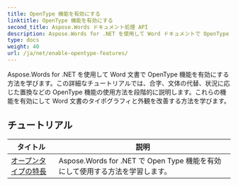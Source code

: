```yaml
---
title: OpenType 機能を有効にする
linktitle: OpenType 機能を有効にする
second_title: Aspose.Words ドキュメント処理 API
description: Aspose.Words for .NET を使用して Word ドキュメントで OpenType 機能を有効にする方法を学びます。このチュートリアルでは、OpenType フォントの高度な機能を有効にする手順を説明します。
type: docs
weight: 40
url: /ja/net/enable-opentype-features/
---
```

Aspose.Words for .NET を使用して Word 文書で OpenType 機能を有効にする方法を学びます。この詳細なチュートリアルでは、合字、文体の代替、状況に応じた置換などの OpenType 機能の使用方法を段階的に説明します。これらの機能を有効にして Word 文書のタイポグラフィと外観を改善する方法を学びます。

 ## チュートリアル
| タイトル | 説明 |
| --- | --- |
| [オープンタイプの特長](./open-type-features/) | Aspose.Words for .NET で Open Type 機能を有効にして使用する方法を学習します。 |